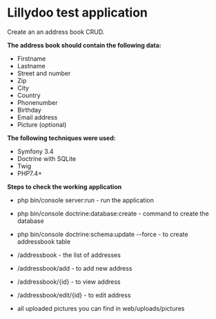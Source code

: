 Lillydoo test application
========================

Create an an address book CRUD.

**The address book should contain the following data:** 
- Firstname
- Lastname
- Street and number
- Zip
- City
- Country
- Phonenumber
- Birthday
- Email address
- Picture (optional)

**The following techniques were used:** 
- Symfony 3.4
- Doctrine with SQLite
- Twig
- PHP7.4+

**Steps to check the working application**
- php bin/console server:run - run the application
- php bin/console doctrine:database:create - command to create the database
- php bin/console doctrine:schema:update --force - to create addressbook table

- /addressbook - the list of addresses
- /addressbook/add - to add  new address
- /addressbook/{id} - to view address
- /addressbook/edit/{id} - to edit address

- all uploaded pictures you can find in web/uploads/pictures
